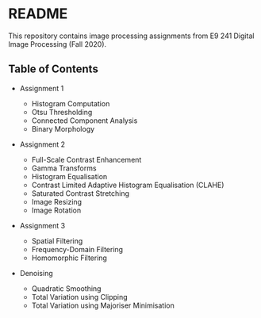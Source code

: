 # README

This repository contains image processing assignments from E9 241 Digital Image Processing (Fall 2020).

## Table of Contents
- Assignment 1
    - Histogram Computation
    - Otsu Thresholding
    - Connected Component Analysis
    - Binary Morphology

- Assignment 2
    - Full-Scale Contrast Enhancement
    - Gamma Transforms
    - Histogram Equalisation
    - Contrast Limited Adaptive Histogram Equalisation (CLAHE)
    - Saturated Contrast Stretching
    - Image Resizing
    - Image Rotation

- Assignment 3
    - Spatial Filtering
    - Frequency-Domain Filtering
    - Homomorphic Filtering

- Denoising
    - Quadratic Smoothing
    - Total Variation using Clipping
    - Total Variation using Majoriser Minimisation